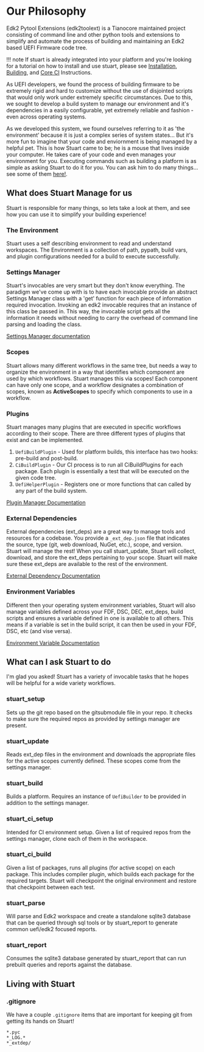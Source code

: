 # Our Philosophy

Edk2 Pytool Extensions (edk2toolext) is a Tianocore maintained project
consisting of command line and other python tools and extensions to simplify
and automate the process of building and maintaining an Edk2 based UEFI
Firmware code tree.

!!! note
    If stuart is already integrated into your platform and you're looking for a
    tutorial on how to install and use stuart, please see
    [Installation](/using/install), [Building](/using/build), and
    [Core CI](/using/ci) Instructions.

As UEFI developers, we found the process of building firmware to be extremely
rigid and hard to customize without the use of disjointed scripts that would
only work under extremely specific circumstances. Due to this, we sought to
develop a build system to manage our environment and it's dependencies in a
easily configurable, yet extremely reliable and fashion - even across operating
systems.

As we developed this system, we found ourselves referring to it as
'the environment' because it is just a complex series of system states... But
it's more fun to imagine that your code and enviornment is being managed by a
helpful pet. This is how Stuart came to be; he is a mouse that lives inside
your computer. He takes care of your code and even manages your environment for
you. Executing commands such as building a platform is as simple as asking
Stuart to do it for you. You can ask him to do many things... see some of them
[here!](#what-can-i-ask-stuart-to-do).

## What does Stuart Manage for us

Stuart is responsible for many things, so lets take a look at them, and see how
you can use it to simplify your building experience!

### The Environment

Stuart uses a self describing environment to read and understand workspaces.
The Environment is a collection of path, pypath, build vars, and plugin
configurations needed for a build to execute successfully.

### Settings Manager

Stuart's invocables are very smart but they don't know everything. The paradigm
we've come up with is to have each invocable provide an abstract Settings
Manager class with a 'get' function for each piece of information required
invocation. Invoking an edk2 invocable requires that an instance of this class
be passed in. This way, the invocable script gets all the information it needs
without needing to carry the overhead of command line parsing and loading the
class.

[Settings Manager documentation](features/settings_manager)

### Scopes

Stuart allows many different workflows in the same tree, but needs a way to
organize the environment in a way that identifies which component are used by
which workflows. Stuart manages this via scopes! Each component can have only
one scope, and a workflow designates a combination of scopes, known as
**ActiveScopes** to specify which components to use in a workflow.

### Plugins

Stuart manages many plugins that are executed in specific workflows according
to their scope. There are three different types of plugins that exist and can
be implemented.

1. `UefiBuildPlugin` - Used for platform builds, this interface has two hooks: pre-build and post-build.
2. `CiBuildPlugin` - Our CI process is to run all
   CiBuildPlugins for each package. Each plugin is essentially a test that will
   be executed on the given code tree.
3. `UefiHelperPlugin` - Registers one or
   more functions that can called by any part of the build system.

[Plugin Manager Documentation](features/plugin_manager)

### External Dependencies

External dependencies (ext_deps) are a great way to manage tools and resources
for a codebase. You provide a `_ext_dep.json` file that indicates the source,
type (git, web download, NuGet, etc.), scope, and version. Stuart will manage
the rest! When you call stuart_update, Stuart will collect, download, and store
the ext_deps pertaining to your scope. Stuart will make sure these ext_deps are
available to the rest of the environment.

[External Dependency Documentation](features/extdep)

### Environment Variables

Different then your operating system environment variables, Stuart will also
manage variables defined across your FDF, DSC, DEC, ext_deps, build scripts
and ensures a variable defined in one is available to all others. This means
if a variable is set in the build script, it can then be used in your FDF, DSC,
etc (and vise versa).

[Environment Variable Documentation](features/environment_variables)

## What can I ask Stuart to do

I'm glad you asked! Stuart has a variety of invocable tasks that he hopes will
be helpful for a wide variety workflows.

### stuart_setup

Sets up the git repo based on the gitsubmodule file in your repo. It checks to make
sure the required repos as provided by settings manager are present.

### stuart_update

Reads ext_dep files in the environment and downloads the appropriate files for the
active scopes currently defined. These scopes come from the settings manager.

### stuart_build

Builds a platform. Requires an instance of `UefiBuilder` to be provided in
addition to the settings manager.

### stuart_ci_setup

Intended for CI environment setup. Given a list of required repos from the
settings manager, clone each of them in the workspace.

### stuart_ci_build

Given a list of packages, runs all plugins (for active scope) on each package.
This includes compiler plugin, which builds each package for the required
targets. Stuart will checkpoint the original environment and restore that
checkpoint between each test.

### stuart_parse

Will parse and Edk2 workspace and create a standalone sqlite3 database that 
can be queried through sql tools or by stuart_report to generate common
uefi/edk2 focused reports.

### stuart_report

Consumes the sqlite3 database generated by stuart_report that can run prebuilt
queries and reports against the database.

## Living with Stuart

### .gitignore

We have a couple `.gitignore` items that are important for keeping git from
getting its hands on Stuart!

```.gitignore
*.pyc
*_LOG.*
*_extdep/
```
